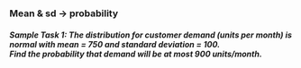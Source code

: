 ### Mean & sd &#8594; probability
#### **_Sample Task 1: The distribution for customer demand (units per month) is normal with mean = 750 and standard deviation = 100.</br>Find the probability that demand will be at most 900 units/month._**
